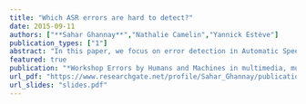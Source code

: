 ```yaml
---
title: "Which ASR errors are hard to detect?"
date: 2015-09-11
authors: ["**Sahar Ghannay**","Nathalie Camelin","Yannick Estève"]
publication_types: ["1"]
abstract: "In this paper, we focus on error detection in Automatic Speech Recognition (ASR) outputs. We present a new ap- proach using continuous word representation (word embed- dings) through a neural network classifier. This classifier is in charge to attribute a label (error or correct ) for each word within an ASR hypothesis. Combining with word embeddings, inputs are based on a set of features (ASR confidence scores, lexical, and syntactic features, including contextual information from each word). Experiments were conducted on the automatic transcrip- tions generated by the LIUM ASR system applied on the ETAPE corpus (French broadcast news). They show that the proposed neural architecture outperforms the state-of-the- art approach based on the use of Conditional Random Fields (CRF). Particularly in this study, we are interested in the analysis of the classifier outputs, in order to perceive the errors that are hard to detect. Results of this analysis are presented in this paper, providing useful information in order to improve the proposed ASR error detection system."
featured: true
publication: "*Workshop Errors by Humans and Machines in multimedia, multimodal and multilingual data processing (ERRARE 2015)*"
url_pdf: "https://www.researchgate.net/profile/Sahar_Ghannay/publication/283316610_Which_ASR_errors_are_hard_to_detect/links/5632750b08aefa44c3685180/Which-ASR-errors-are-hard-to-detect.pdf"
url_slides: "slides.pdf"
---
```

